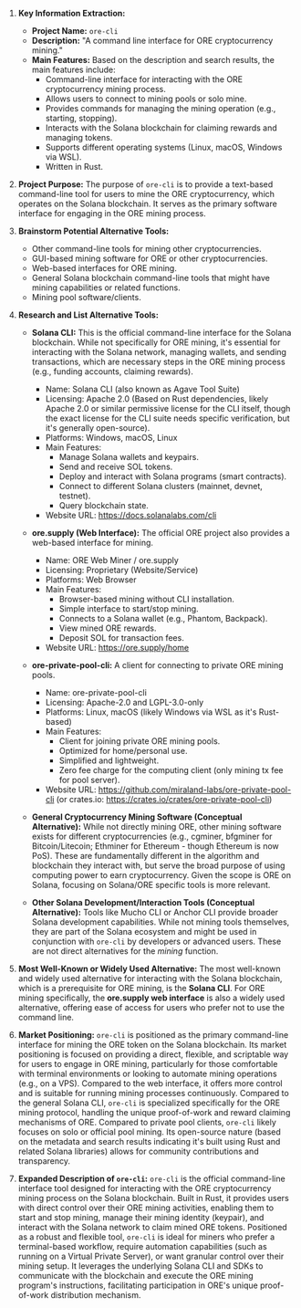 1.  **Key Information Extraction:**
    *   **Project Name:** `ore-cli`
    *   **Description:** "A command line interface for ORE cryptocurrency mining."
    *   **Main Features:** Based on the description and search results, the main features include:
        *   Command-line interface for interacting with the ORE cryptocurrency mining process.
        *   Allows users to connect to mining pools or solo mine.
        *   Provides commands for managing the mining operation (e.g., starting, stopping).
        *   Interacts with the Solana blockchain for claiming rewards and managing tokens.
        *   Supports different operating systems (Linux, macOS, Windows via WSL).
        *   Written in Rust.

2.  **Project Purpose:** The purpose of `ore-cli` is to provide a text-based command-line tool for users to mine the ORE cryptocurrency, which operates on the Solana blockchain. It serves as the primary software interface for engaging in the ORE mining process.

3.  **Brainstorm Potential Alternative Tools:**
    *   Other command-line tools for mining other cryptocurrencies.
    *   GUI-based mining software for ORE or other cryptocurrencies.
    *   Web-based interfaces for ORE mining.
    *   General Solana blockchain command-line tools that might have mining capabilities or related functions.
    *   Mining pool software/clients.

4.  **Research and List Alternative Tools:**

    *   **Solana CLI:** This is the official command-line interface for the Solana blockchain. While not specifically for ORE mining, it's essential for interacting with the Solana network, managing wallets, and sending transactions, which are necessary steps in the ORE mining process (e.g., funding accounts, claiming rewards).
        *   Name: Solana CLI (also known as Agave Tool Suite)
        *   Licensing: Apache 2.0 (Based on Rust dependencies, likely Apache 2.0 or similar permissive license for the CLI itself, though the exact license for the CLI suite needs specific verification, but it's generally open-source).
        *   Platforms: Windows, macOS, Linux
        *   Main Features:
            *   Manage Solana wallets and keypairs.
            *   Send and receive SOL tokens.
            *   Deploy and interact with Solana programs (smart contracts).
            *   Connect to different Solana clusters (mainnet, devnet, testnet).
            *   Query blockchain state.
        *   Website URL: https://docs.solanalabs.com/cli

    *   **ore.supply (Web Interface):** The official ORE project also provides a web-based interface for mining.
        *   Name: ORE Web Miner / ore.supply
        *   Licensing: Proprietary (Website/Service)
        *   Platforms: Web Browser
        *   Main Features:
            *   Browser-based mining without CLI installation.
            *   Simple interface to start/stop mining.
            *   Connects to a Solana wallet (e.g., Phantom, Backpack).
            *   View mined ORE rewards.
            *   Deposit SOL for transaction fees.
        *   Website URL: https://ore.supply/home

    *   **ore-private-pool-cli:** A client for connecting to private ORE mining pools.
        *   Name: ore-private-pool-cli
        *   Licensing: Apache-2.0 and LGPL-3.0-only
        *   Platforms: Linux, macOS (likely Windows via WSL as it's Rust-based)
        *   Main Features:
            *   Client for joining private ORE mining pools.
            *   Optimized for home/personal use.
            *   Simplified and lightweight.
            *   Zero fee charge for the computing client (only mining tx fee for pool server).
        *   Website URL: https://github.com/miraland-labs/ore-private-pool-cli (or crates.io: https://crates.io/crates/ore-private-pool-cli)

    *   **General Cryptocurrency Mining Software (Conceptual Alternative):** While not directly mining ORE, other mining software exists for different cryptocurrencies (e.g., cgminer, bfgminer for Bitcoin/Litecoin; Ethminer for Ethereum - though Ethereum is now PoS). These are fundamentally different in the algorithm and blockchain they interact with, but serve the broad purpose of using computing power to earn cryptocurrency. Given the scope is ORE on Solana, focusing on Solana/ORE specific tools is more relevant.

    *   **Other Solana Development/Interaction Tools (Conceptual Alternative):** Tools like Mucho CLI or Anchor CLI provide broader Solana development capabilities. While not mining tools themselves, they are part of the Solana ecosystem and might be used in conjunction with `ore-cli` by developers or advanced users. These are not direct alternatives for the *mining* function.

5.  **Most Well-Known or Widely Used Alternative:** The most well-known and widely used alternative for interacting with the Solana blockchain, which is a prerequisite for ORE mining, is the **Solana CLI**. For ORE mining specifically, the **ore.supply web interface** is also a widely used alternative, offering ease of access for users who prefer not to use the command line.

6.  **Market Positioning:** `ore-cli` is positioned as the primary command-line interface for mining the ORE token on the Solana blockchain. Its market positioning is focused on providing a direct, flexible, and scriptable way for users to engage in ORE mining, particularly for those comfortable with terminal environments or looking to automate mining operations (e.g., on a VPS). Compared to the web interface, it offers more control and is suitable for running mining processes continuously. Compared to the general Solana CLI, `ore-cli` is specialized specifically for the ORE mining protocol, handling the unique proof-of-work and reward claiming mechanisms of ORE. Compared to private pool clients, `ore-cli` likely focuses on solo or official pool mining. Its open-source nature (based on the metadata and search results indicating it's built using Rust and related Solana libraries) allows for community contributions and transparency.

7.  **Expanded Description of `ore-cli`:** `ore-cli` is the official command-line interface tool designed for interacting with the ORE cryptocurrency mining process on the Solana blockchain. Built in Rust, it provides users with direct control over their ORE mining activities, enabling them to start and stop mining, manage their mining identity (keypair), and interact with the Solana network to claim mined ORE tokens. Positioned as a robust and flexible tool, `ore-cli` is ideal for miners who prefer a terminal-based workflow, require automation capabilities (such as running on a Virtual Private Server), or want granular control over their mining setup. It leverages the underlying Solana CLI and SDKs to communicate with the blockchain and execute the ORE mining program's instructions, facilitating participation in ORE's unique proof-of-work distribution mechanism.